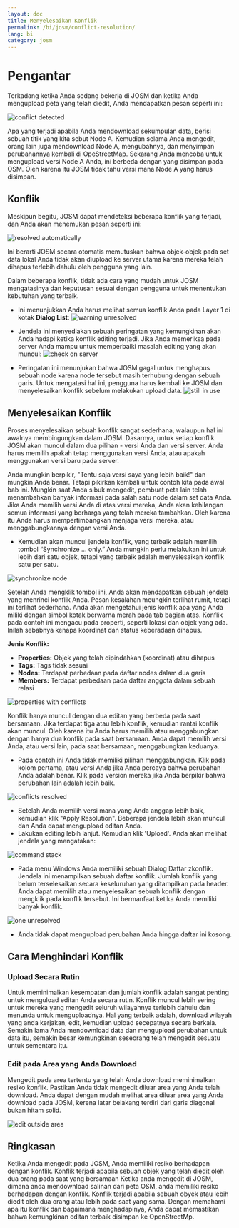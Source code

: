 ```yaml
---
layout: doc
title: Menyelesaikan Konflik
permalink: /bi/josm/conflict-resolution/
lang: bi
category: josm
---
```


Pengantar 
==========
Terkadang ketika Anda sedang bekerja di JOSM dan ketika Anda mengupload peta yang telah diedit, Anda mendapatkan pesan seperti ini:

![conflict detected][]

Apa yang terjadi apabila Anda mendownload sekumpulan data, berisi sebuah titik yang kita sebut Node A. Kemudian selama Anda mengedit, orang lain juga mendownload Node A, mengubahnya,
dan menyimpan perubahannya kembali di OpeStreetMap. Sekarang Anda mencoba untuk mengupload versi Node A Anda, ini berbeda dengan yang disimpan pada OSM. Oleh karena itu JOSM
tidak tahu versi mana Node A yang harus disimpan.

Konflik
--------
Meskipun begitu, JOSM dapat mendeteksi beberapa konflik yang terjadi, dan Anda akan menemukan pesan seperti ini:

![resolved automatically][]

Ini berarti JOSM secara otomatis memutuskan bahwa objek-objek pada set data lokal Anda tidak akan diupload ke server utama karena mereka telah dihapus terlebih dahulu oleh pengguna yang lain.

Dalam beberapa konflik, tidak ada cara yang mudah untuk JOSM mengatasinya dan keputusan sesuai dengan pengguna untuk menentukan kebutuhan yang terbaik. 

*	Ini menunjukkan Anda harus melihat semua konflik Anda pada Layer 1 di kotak **Dialog List**:
![warning unresolved][]

*	Jendela ini menyediakan sebuah peringatan yang kemungkinan akan Anda hadapi ketika konflik editing terjadi. Jika Anda memeriksa pada server Anda mampu untuk memperbaiki masalah 
	editing yang akan muncul:
![check on server][]

*	Peringatan ini menunjukan bahwa JOSM gagal untuk menghapus sebuah node karena node tersebut masih terhubung dengan sebuah garis. Untuk mengatasi hal ini, pengguna harus kembali ke
	JOSM dan menyelesaikan konflik sebelum melakukan upload data.
![still in use][]

Menyelesaikan Konflik
----------------------

Proses menyelesaikan sebuah konflik sangat sederhana, walaupun hal ini awalnya membingungkan dalam JOSM. Dasarnya, untuk setiap konflik JOSM akan muncul dalam dua pilihan - versi  Anda dan versi server. Anda harus memilih apakah tetap menggunakan versi Anda, atau apakah menggunakan versi baru pada server.

Anda mungkin berpikir, "Tentu saja versi saya yang lebih baik!" dan mungkin Anda benar. Tetapi pikirkan kembali untuk contoh kita pada awal bab ini. Mungkin saat Anda sibuk mengedit, pembuat peta lain telah menambahkan banyak informasi pada salah satu node dalam set data Anda. Jika Anda memilih versi Anda di atas versi mereka, Anda akan kehilangan semua informasi
yang berharga yang telah mereka tambahkan. Oleh karena itu Anda harus mempertimbangkan menjaga versi mereka, atau menggabungkannya dengan versi Anda. 

*	Kemudian akan muncul jendela konflik, yang terbaik adalah memilih tombol “Synchronize ... only.” Anda mungkin perlu melakukan ini untuk lebih dari satu objek, tetapi yang terbaik 
	adalah menyelesaikan konflik satu per satu. 
	
![synchronize node][]

Setelah Anda mengklik tombol ini, Anda akan mendapatkan sebuah jendela yang menrinci konflik Anda. Pesan kesalahan meungkin terlihat rumit, tetapi ini terlihat sederhana. Anda 
akan mengetahui jenis konflik apa yang Anda miliki dengan simbol kotak berwarna merah pada tab bagian atas. Konflik pada contoh ini mengacu pada properti, seperti lokasi dan objek 
yang ada. Inilah sebabnya kenapa koordinat dan status keberadaan dihapus.

**Jenis Konflik:**

*	**Properties:** Objek yang telah dipindahkan (koordinat) atau dihapus
*	**Tags:** Tags tidak sesuai
*	**Nodes:** Terdapat perbedaan pada daftar nodes dalam dua garis
*	**Members:** Terdapat perbedaan pada daftar anggota dalam sebuah relasi

![properties with conflicts][]

Konflik hanya muncul dengan dua editan yang berbeda pada saat bersamaan. Jika terdapat tiga atau lebih konflik, kemudian rantai konflik akan muncul. Oleh karena itu Anda harus memilih atau menggabungkan dengan hanya dua konflik pada saat bersamaan. Anda dapat memilih versi Anda, atau versi lain, pada saat bersamaan, menggabungkan keduanya.

*	Pada contoh ini Anda tidak memiliki pilihan menggabungkan. Klik pada kolom pertama, atau versi Anda jika Anda percaya bahwa perubahan Anda adalah benar. Klik pada version mereka 
	jika Anda berpikir bahwa perubahan lain adalah lebih baik. 

![conflicts resolved][]

*	Setelah Anda memilih versi mana yang Anda anggap lebih baik, kemudian klik "Apply Resolution". Beberapa jendela lebih akan muncul dan Anda dapat mengupload editan Anda.
*	Lakukan editing lebih lanjut. Kemudian klik 'Upload'. Anda akan melihat jendela yang mengatakan:

![command stack][]

*	Pada menu Windows Anda memiliki sebuah Dialog Daftar zkonflik. Jendela ini menampilkan sebuah daftar konflik. Jumlah konflik yang belum terselesaikan secara keseluruhan yang 
	ditampilkan pada header. Anda dapat memilih atau menyelesaikan sebuah konflik dengan mengklik pada konflik tersebut. Ini bermanfaat ketika Anda memiliki banyak konflik.
	
![one unresolved][]

*	Anda tidak dapat mengupload perubahan Anda hingga daftar ini kosong.

Cara Menghindari Konflik
-------------------------

### Upload Secara Rutin
Untuk meminimalkan kesempatan dan jumlah konflik adalah sangat penting untuk menguload editan Anda secara rutin. Konflik muncul lebih sering untuk mereka yang mengedit seluruh wilayahnya terlebih dahulu dan menunda untuk menguploadnya. Hal yang terbaik adalah, download wilayah yang anda kerjakan, edit, kemudian upload secepatnya secara berkala.
Semakin lama Anda mendownload data dan mengupload perubahan untuk data itu, semakin besar kemungkinan seseorang telah mengedit sesuatu untuk sementara itu.

### Edit pada Area yang Anda Download
Mengedit pada area tertentu yang telah Anda download meminimalkan resiko konflik. Pastikan Anda tidak mengedit diluar area yang Anda telah download. Anda dapat dengan mudah 
melihat area diluar area yang Anda download pada JOSM, kerena latar belakang terdiri dari garis diagonal bukan hitam solid.

![edit outside area][]

Ringkasan
---------
Ketika Anda mengedit pada JOSM, Anda memiliki resiko berhadapan dengan konflik. Konflik terjadi apabila sebuah objek yang telah diedit oleh dua orang pada saat yang bersamaan 
Ketika anda mengedit di JOSM, dimana anda mendownload salinan dari peta OSM, anda memiliki resiko berhadapan dengan konflik. Konflik terjadi apabila sebuah obyek atau lebih diedit oleh dua orang atau lebih pada saat yang sama. Dengan memahami apa itu konflik dan bagaimana menghadapinya, Anda dapat memastikan bahwa kemungkinan editan terbaik disimpan ke OpenStreetMp.


[conflict detected]: /images/en/editing/conflict-resolution/conflict-detected.png
[resolved automatically]: /images/en/editing/conflict-resolution/resolved-automatically.png
[warning unresolved]: /images/en/editing/conflict-resolution/warning-unresolved.png
[check on server]: /images/en/editing/conflict-resolution/check-on-server.png
[still in use]: /images/en/editing/conflict-resolution/still-in-use.png
[synchronize node]: /images/en/editing/conflict-resolution/synchronize-node.png
[properties with conflicts]: /images/en/editing/conflict-resolution/properties-with-conflicts.png
[conflicts resolved]: /images/en/editing/conflict-resolution/conflicts-resolved.png
[synchronize node]: /images/en/editing/conflict-resolution/synchronize-node.png
[command stack]: /images/en/editing/conflict-resolution/command-stack.png
[one unresolved]: /images/en/editing/conflict-resolution/one-unresolved.png
[edit outside area]: /images/en/editing/conflict-resolution/edit-outside-area.png


<!-- More stuff, could go into an additional chapter -
## Lampiran. Konflik Lebih Spesifik

### Tag Konflik

Jika tag dari satu versi sebuah objek yang berbeda dari tag versi lain, dialog
Konflik menampilkan ![]({{site.baseurl}}/images/intermediate/en_conflict_resolution_image08.png)
pada tab Tags. Klil pada tab untuk menampilkan dialog dalam menyelesaikan tag konflik.

Terdapat tiga tabel yang ditampilkan pada dialog ini, dari kiri ke kanan:

1.	My version: menunjukkan tag-tag dari versi objek pertama yang berpartisipasi
	dalam konflik ini. Ini biasanya tag dari versi objek dalam set data lokal Anda.
2.	Merged version: menunjukkan tag-tag yang bergabung. Tabel ini awalnya kosong.
	Semakin banyak konflik tag yang diselesaikan, semakin banyak value tag yang
	akan ditampilkan dalam tabel ini.
3.	Their version: menunjukkan tag-tag versi objek kedua yang berpartisipasi 
	dalam konflik ini. Ini biasanya tag-tag dari versi objek saat ini yang
	disimpan dalam server.
	
Pada contoh dibawah kedua versi memiliki sebuah tag "name". Value dalam 
versi objek kedua berbeda, meskipun, JOSM menunjukkan baris dengan latar
belakang merah. Value versi pertama adalah "Secondary School", versi 
yang berlawanan memiliki value "Elementary School". Anda saat ini harus
memutuskan value ini yang ingin Anda simpan dan yang ingin Anda buang.

![]({{site.baseurl}}/images/intermediate/en_conflict_resolution_image07.png)

Klik pada value yang Anda ingin simpan, misalnya untuk value di sebelah 
kiri. Jika Anda mengklik dua kali pada value atau klik pada ![]({{site.baseurl}}/images/intermediate/en_conflict_resolution_image21.png)
, Anda memutuskan untuk menyimpan value tersebut dan membuang value yang 
berlawanan. Tabel di tengah saat ini menampilkan value yang disimpan dan
warna latar belakang berubah menjadi hijau.

![]({{site.baseurl}}/images/intermediate/en_conflict_resolution_image10.png)

Ketika tombol Apply Resolution diaktifkan Anda dapat menerapkan pilihan Anda.
Value yang Anda pilih akan diterapkan dan dialog akan ditutup.

![]({{site.baseurl}}/images/intermediate/en_conflict_resolution_image03.png)

## Menyelesaikan perbedaan dalam daftar node dengan dua versi cara

Jika Anda melihat simbol ![]({{site.baseurl}}/images/intermediate/en_conflict_resolution_image08.png)
pada tab Nodes kemudian Anda harus menyelesaikan perbedaan dalam daftar 
[nodes](http://josm.openstreetmap.de/wiki/Help/Concepts/Object)dari dua
[ways](http://josm.openstreetmap.de/wiki/Help/Concepts/Object).
Terdapat tiga kolom dalam panel masing-masing (lihat gambar di bawah):

1.	Tabel paling kiri menampilkan daftar node dari versi objek lokal
2.	Tabel paling kanan menampilkan daftar node dari versi objek server
3.	Tabel di tengah menunjukkan daftar node dari gabungan cara

Awalnya, tabel tengah adalah kosong. Anda seharusnya memutuskan node yang
disimpan dari dataset lokal (tabel paling kiri) dan dari dataset server 
(tabel paling kanan).

![]({{site.baseurl}}/images/intermediate/en_conflict_resolution_image24.png)

### Alur kerja standar

Alur kerja standar untuk menyelesaikan konflik-konflik dalam daftar node dari
dua [versi objek](http://josm.openstreetmap.de/wiki/Help/Concepts/Object)
terdiri dari tiga langkah:

1.	Pilih node dari versi objek dan menyusun ulang node yang dihasilkan daftar
	jika perlu
2.	Freeze daftar node gabungan yang dihasilkan dengan mengklik pada tombol
	![]({{site.baseurl}}/images/intermediate/en_conflict_resolution_image16.png).
	Ketika Anda freeze daftar node gabungan Anda memberitahu JOSM bahwa semua
	konflik pada daftar node sudah diselesaikan.
3.	Aplikasikan resolusi

### Alur kerja sederhana: Simpan daftar node dari versi objek lokal Anda

Contoh berikut menunjukkan alur kerja ketika Anda memutuskan menyimpan semua
node dalam urutan yang sama dari versi objek lokal Anda.

*	Pertama, pilih semua elemen dalam tabel paling kiri (baik menggunakan mouse atau
	dengan menekan Ctrl-A dalam tabel) (lihat gambar selanjutnya):
	
	![]({{site.baseurl}}/images/intermediate/en_conflict_resolution_image04.png)
	
*	Kemudian, klik
	![]({{site.baseurl}}/images/intermediate/en_conflict_resolution_image19.png)
	untuk meng-copy node yang dipilih ke tabel tengah dengan node gabungan:
	
	![]({{site.baseurl}}/images/intermediate/en_conflict_resolution_image01.png)
	
*	Terakhir, klik
	![]({{site.baseurl}}/images/intermediate/en_conflict_resolution_image16.png)
	untuk mem-freeze daftar node gabungan yang dihasilkan:
	 
	![]({{site.baseurl}}/images/intermediate/en_conflict_resolution_image20.png)
	
	Simbol pada tab node sekarang diganti ke 
	![]({{site.baseurl}}/images/intermediate/en_conflict_resolution_image00.png)
	dan Anda dapat menerapkan keputusan gabungan.

### Dukungan untuk membandingkan daftar node

Ini akan sulit untuk menemukan perbedaan antara daftar node dari dua versi objek, khususnya
untuk cara dengan  banyak node.

Dialog Konflik mendukung Anda dalam menemukan perbedaan. Ini dapat membandingkan dua daftar
node yang ditampilkan ("my" daftar node, daftar node gabungan, dan "their" daftar node) dan
ini dapat me-render perbedaan antara mereka dengan warna latar belakang tertentu.

Dari combo box berikut Anda dapat memilih sepasang daftar node untuk membandingkan:

![]({{site.baseurl}}/images/intermediate/en_conflict_resolution_image15.png)

1.	My dengan Their: membandingkan tabel paling kiri dengan tabel paling kanan
	pada Dialog Konflik
2.	My dengan Merged: membandingkan tabel paling kiri dengan tabel tengah pada 
	Dialog Konflik
3.	Their dengan Merge: membandingkan tabel tengah dengan tabel paling kanan
	pada Dialog Konflik
	
Tergantung pada posisi sebuah node dalam daftar latar belakang yang berbeda warna
yang digunakan:

1.	Node hanya dalam daftar ini. Hal ini tidak ada dalam daftar yang berlawanan:
	![]({{site.baseurl}}/images/intermediate/en_conflict_resolution_image13.png)
2.	Node di kedua daftar, tetapi pada posisi yang berbeda:
	![]({{site.baseurl}}/images/intermediate/en_conflict_resolution_image02.png)
3.	Latar belakang putih artinya sebuah node dalam kedua daftar pada posisi yang
	sama.
	

    ![]({{site.baseurl}}/images/intermediate/en_conflict_resolution_image17.png)

-->
